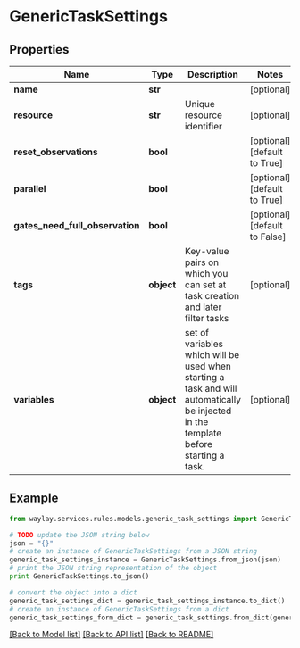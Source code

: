 # GenericTaskSettings


## Properties

Name | Type | Description | Notes
------------ | ------------- | ------------- | -------------
**name** | **str** |  | [optional] 
**resource** | **str** | Unique resource identifier | [optional] 
**reset_observations** | **bool** |  | [optional] [default to True]
**parallel** | **bool** |  | [optional] [default to True]
**gates_need_full_observation** | **bool** |  | [optional] [default to False]
**tags** | **object** | Key-value pairs on which you can set at task creation and later filter tasks | [optional] 
**variables** | **object** | set of variables which will be used when starting a task and will automatically be injected in the template before starting a task. | [optional] 

## Example

```python
from waylay.services.rules.models.generic_task_settings import GenericTaskSettings

# TODO update the JSON string below
json = "{}"
# create an instance of GenericTaskSettings from a JSON string
generic_task_settings_instance = GenericTaskSettings.from_json(json)
# print the JSON string representation of the object
print GenericTaskSettings.to_json()

# convert the object into a dict
generic_task_settings_dict = generic_task_settings_instance.to_dict()
# create an instance of GenericTaskSettings from a dict
generic_task_settings_form_dict = generic_task_settings.from_dict(generic_task_settings_dict)
```
[[Back to Model list]](../README.md#documentation-for-models) [[Back to API list]](../README.md#documentation-for-api-endpoints) [[Back to README]](../README.md)


